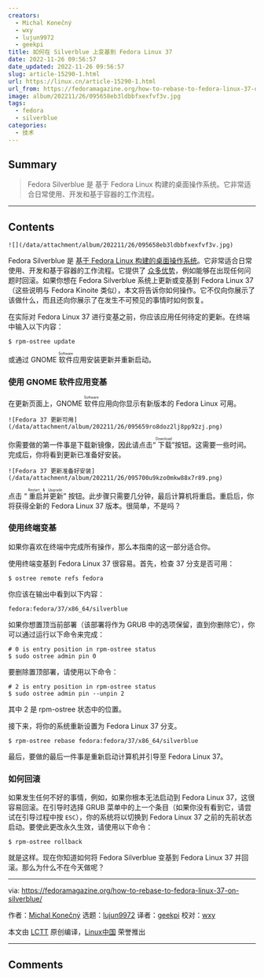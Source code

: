 ```yaml
---
creators:
  - Michal Konečný
  - wxy
  - lujun9972
  - geekpi
title: 如何在 Silverblue 上变基到 Fedora Linux 37
date: 2022-11-26 09:56:57
date_updated: 2022-11-26 09:56:57
slug: article-15290-1.html
url: https://linux.cn/article-15290-1.html
url_from: https://fedoramagazine.org/how-to-rebase-to-fedora-linux-37-on-silverblue/
image: album/202211/26/095658eb3ldbbfxexfvf3v.jpg
tags:
  - fedora
  - silverblue
categories:
  - 技术
---
```


## Summary

> Fedora Silverblue 是 基于 Fedora Linux 构建的桌面操作系统。它非常适合日常使用、开发和基于容器的工作流程。

***

<!-- more -->

## Contents

`![](/data/attachment/album/202211/26/095658eb3ldbbfxexfvf3v.jpg)`

Fedora Silverblue 是 [基于 Fedora Linux 构建的桌面操作系统](https://docs.fedoraproject.org/en-US/fedora-silverblue/)。它非常适合日常使用、开发和基于容器的工作流程。它提供了 [众多优势](https://fedoramagazine.org/give-fedora-silverblue-a-test-drive/)，例如能够在出现任何问题时回滚。如果你想在 Fedora Silverblue 系统上更新或变基到 Fedora Linux 37（这些说明与 Fedora Kinoite 类似），本文将告诉你如何操作。它不仅向你展示了该做什么，而且还向你展示了在发生不可预见的事情时如何恢复。

在实际对 Fedora Linux 37 进行变基之前，你应该应用任何待定的更新。在终端中输入以下内容：

```shell
$ rpm-ostree update
```

或通过 GNOME <ruby> 软件 <rt>  Software </rt></ruby> 应用安装更新并重新启动。

### 使用 GNOME 软件应用变基

在更新页面上，GNOME <ruby> 软件 <rt>  Software </rt></ruby> 应用向你显示有新版本的 Fedora Linux 可用。

`![Fedora 37 更新可用](/data/attachment/album/202211/26/095659ro8doz2lj8pp92zj.png)`

你需要做的第一件事是下载新镜像，因此请点击“<ruby> 下载 <rt>  Download </rt></ruby>”按钮。这需要一些时间。完成后，你将看到更新已准备好安装。

`![Fedora 37 更新准备好安装](/data/attachment/album/202211/26/095700u9kzo0mkw88x7r89.png)`

点击 “<ruby> 重启并更新 <rt>  Restart &amp; Upgrade </rt></ruby>” 按钮。此步骤只需要几分钟，最后计算机将重启。重启后，你将获得全新的 Fedora Linux 37 版本。很简单，不是吗？

### 使用终端变基

如果你喜欢在终端中完成所有操作，那么本指南的这一部分适合你。

使用终端变基到 Fedora Linux 37 很容易。首先，检查 37 分支是否可用：

```shell
$ ostree remote refs fedora
```

你应该在输出中看到以下内容：

```shell
fedora:fedora/37/x86_64/silverblue
```

如果你想置顶当前部署（该部署将作为 GRUB 中的选项保留，直到你删除它），你可以通过运行以下命令来完成：

```shell
# 0 is entry position in rpm-ostree status
$ sudo ostree admin pin 0
```

要删除置顶部署，请使用以下命令：

```shell
# 2 is entry position in rpm-ostree status
$ sudo ostree admin pin --unpin 2
```

其中 2 是 rpm-ostree 状态中的位置。

接下来，将你的系统重新设置为 Fedora Linux 37 分支。

```shell
$ rpm-ostree rebase fedora:fedora/37/x86_64/silverblue
```

最后，要做的最后一件事是重新启动计算机并引导至 Fedora Linux 37。

### 如何回滚

如果发生任何不好的事情，例如，如果你根本无法启动到 Fedora Linux 37，这很容易回滚。在引导时选择 GRUB 菜单中的上一个条目（如果你没有看到它，请尝试在引导过程中按 `ESC`），你的系统将以切换到 Fedora Linux 37 之前的先前状态启动。要使此更改永久生效，请使用以下命令：

```shell
$ rpm-ostree rollback
```

就是这样。现在你知道如何将 Fedora Silverblue 变基到 Fedora Linux 37 并回滚。那么为什么不在今天做呢？

---

via: <https://fedoramagazine.org/how-to-rebase-to-fedora-linux-37-on-silverblue/>

作者：[Michal Konečný](https://fedoramagazine.org/author/zlopez/) 选题：[lujun9972](https://github.com/lujun9972) 译者：[geekpi](https://github.com/geekpi) 校对：[wxy](https://github.com/wxy)

本文由 [LCTT](https://github.com/LCTT/TranslateProject) 原创编译，[Linux中国](https://linux.cn/) 荣誉推出

***

## Comments
